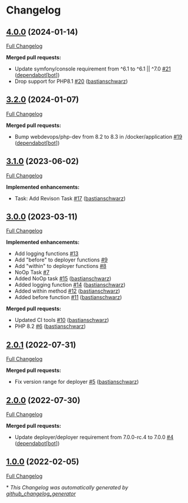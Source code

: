 # Changelog

## [4.0.0](https://github.com/codenamephp/deployer.base/tree/4.0.0) (2024-01-14)

[Full Changelog](https://github.com/codenamephp/deployer.base/compare/3.2.0...4.0.0)

**Merged pull requests:**

- Update symfony/console requirement from ^6.1 to ^6.1 || ^7.0 [\#21](https://github.com/codenamephp/deployer.base/pull/21) ([dependabot[bot]](https://github.com/apps/dependabot))
- Drop support for PHP8.1 [\#20](https://github.com/codenamephp/deployer.base/pull/20) ([bastianschwarz](https://github.com/bastianschwarz))

## [3.2.0](https://github.com/codenamephp/deployer.base/tree/3.2.0) (2024-01-07)

[Full Changelog](https://github.com/codenamephp/deployer.base/compare/3.1.0...3.2.0)

**Merged pull requests:**

- Bump webdevops/php-dev from 8.2 to 8.3 in /docker/application [\#19](https://github.com/codenamephp/deployer.base/pull/19) ([dependabot[bot]](https://github.com/apps/dependabot))

## [3.1.0](https://github.com/codenamephp/deployer.base/tree/3.1.0) (2023-06-02)

[Full Changelog](https://github.com/codenamephp/deployer.base/compare/3.0.0...3.1.0)

**Implemented enhancements:**

- Task: Add Revison Task [\#17](https://github.com/codenamephp/deployer.base/pull/17) ([bastianschwarz](https://github.com/bastianschwarz))

## [3.0.0](https://github.com/codenamephp/deployer.base/tree/3.0.0) (2023-03-11)

[Full Changelog](https://github.com/codenamephp/deployer.base/compare/2.0.1...3.0.0)

**Implemented enhancements:**

- Add logging functions [\#13](https://github.com/codenamephp/deployer.base/issues/13)
- Add "before" to deployer functions [\#9](https://github.com/codenamephp/deployer.base/issues/9)
- Add "within" to deployer functions [\#8](https://github.com/codenamephp/deployer.base/issues/8)
- NoOp Task [\#7](https://github.com/codenamephp/deployer.base/issues/7)
- Added NoOp task [\#15](https://github.com/codenamephp/deployer.base/pull/15) ([bastianschwarz](https://github.com/bastianschwarz))
- Added logging function [\#14](https://github.com/codenamephp/deployer.base/pull/14) ([bastianschwarz](https://github.com/bastianschwarz))
- Added within method [\#12](https://github.com/codenamephp/deployer.base/pull/12) ([bastianschwarz](https://github.com/bastianschwarz))
- Added before function [\#11](https://github.com/codenamephp/deployer.base/pull/11) ([bastianschwarz](https://github.com/bastianschwarz))

**Merged pull requests:**

- Updated CI tools [\#10](https://github.com/codenamephp/deployer.base/pull/10) ([bastianschwarz](https://github.com/bastianschwarz))
- PHP 8.2 [\#6](https://github.com/codenamephp/deployer.base/pull/6) ([bastianschwarz](https://github.com/bastianschwarz))

## [2.0.1](https://github.com/codenamephp/deployer.base/tree/2.0.1) (2022-07-31)

[Full Changelog](https://github.com/codenamephp/deployer.base/compare/2.0.0...2.0.1)

**Merged pull requests:**

- Fix version range for deployer [\#5](https://github.com/codenamephp/deployer.base/pull/5) ([bastianschwarz](https://github.com/bastianschwarz))

## [2.0.0](https://github.com/codenamephp/deployer.base/tree/2.0.0) (2022-07-30)

[Full Changelog](https://github.com/codenamephp/deployer.base/compare/1.0.0...2.0.0)

**Merged pull requests:**

- Update deployer/deployer requirement from 7.0.0-rc.4 to 7.0.0 [\#4](https://github.com/codenamephp/deployer.base/pull/4) ([dependabot[bot]](https://github.com/apps/dependabot))

## [1.0.0](https://github.com/codenamephp/deployer.base/tree/1.0.0) (2022-02-05)

[Full Changelog](https://github.com/codenamephp/deployer.base/compare/d8294f098605244076c20b5b6b2e187269cbd65e...1.0.0)



\* *This Changelog was automatically generated by [github_changelog_generator](https://github.com/github-changelog-generator/github-changelog-generator)*
